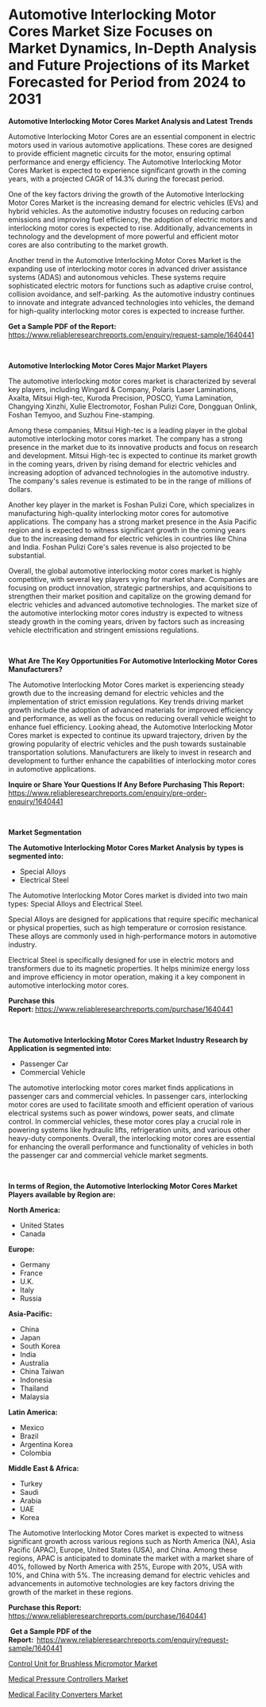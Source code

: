 <p><h1>Automotive Interlocking Motor Cores Market Size Focuses on Market Dynamics, In-Depth Analysis and Future Projections of its Market Forecasted for Period from 2024 to 2031</h1></p><p><strong>Automotive Interlocking Motor Cores Market Analysis and Latest Trends</strong></p>
<p><p>Automotive Interlocking Motor Cores are an essential component in electric motors used in various automotive applications. These cores are designed to provide efficient magnetic circuits for the motor, ensuring optimal performance and energy efficiency. The Automotive Interlocking Motor Cores Market is expected to experience significant growth in the coming years, with a projected CAGR of 14.3% during the forecast period.</p><p>One of the key factors driving the growth of the Automotive Interlocking Motor Cores Market is the increasing demand for electric vehicles (EVs) and hybrid vehicles. As the automotive industry focuses on reducing carbon emissions and improving fuel efficiency, the adoption of electric motors and interlocking motor cores is expected to rise. Additionally, advancements in technology and the development of more powerful and efficient motor cores are also contributing to the market growth.</p><p>Another trend in the Automotive Interlocking Motor Cores Market is the expanding use of interlocking motor cores in advanced driver assistance systems (ADAS) and autonomous vehicles. These systems require sophisticated electric motors for functions such as adaptive cruise control, collision avoidance, and self-parking. As the automotive industry continues to innovate and integrate advanced technologies into vehicles, the demand for high-quality interlocking motor cores is expected to increase further.</p></p>
<p><strong>Get a Sample PDF of the Report:&nbsp;</strong> <a href="https://www.reliableresearchreports.com/enquiry/request-sample/1640441">https://www.reliableresearchreports.com/enquiry/request-sample/1640441</a></p>
<p>&nbsp;</p>
<p><strong>Automotive Interlocking Motor Cores Major Market Players</strong></p>
<p><p>The automotive interlocking motor cores market is characterized by several key players, including Wingard & Company, Polaris Laser Laminations, Axalta, Mitsui High-tec, Kuroda Precision, POSCO, Yuma Lamination, Changying Xinzhi, Xulie Electromotor, Foshan Pulizi Core, Dongguan Onlink, Foshan Temyoo, and Suzhou Fine-stamping.</p><p>Among these companies, Mitsui High-tec is a leading player in the global automotive interlocking motor cores market. The company has a strong presence in the market due to its innovative products and focus on research and development. Mitsui High-tec is expected to continue its market growth in the coming years, driven by rising demand for electric vehicles and increasing adoption of advanced technologies in the automotive industry. The company's sales revenue is estimated to be in the range of millions of dollars.</p><p>Another key player in the market is Foshan Pulizi Core, which specializes in manufacturing high-quality interlocking motor cores for automotive applications. The company has a strong market presence in the Asia Pacific region and is expected to witness significant growth in the coming years due to the increasing demand for electric vehicles in countries like China and India. Foshan Pulizi Core's sales revenue is also projected to be substantial.</p><p>Overall, the global automotive interlocking motor cores market is highly competitive, with several key players vying for market share. Companies are focusing on product innovation, strategic partnerships, and acquisitions to strengthen their market position and capitalize on the growing demand for electric vehicles and advanced automotive technologies. The market size of the automotive interlocking motor cores industry is expected to witness steady growth in the coming years, driven by factors such as increasing vehicle electrification and stringent emissions regulations.</p></p>
<p>&nbsp;</p>
<p><strong>What Are The Key Opportunities For Automotive Interlocking Motor Cores Manufacturers?</strong></p>
<p><p>The Automotive Interlocking Motor Cores market is experiencing steady growth due to the increasing demand for electric vehicles and the implementation of strict emission regulations. Key trends driving market growth include the adoption of advanced materials for improved efficiency and performance, as well as the focus on reducing overall vehicle weight to enhance fuel efficiency. Looking ahead, the Automotive Interlocking Motor Cores market is expected to continue its upward trajectory, driven by the growing popularity of electric vehicles and the push towards sustainable transportation solutions. Manufacturers are likely to invest in research and development to further enhance the capabilities of interlocking motor cores in automotive applications.</p></p>
<p><strong>Inquire or Share Your Questions If Any Before Purchasing This Report:</strong> <a href="https://www.reliableresearchreports.com/enquiry/pre-order-enquiry/1640441">https://www.reliableresearchreports.com/enquiry/pre-order-enquiry/1640441</a></p>
<p>&nbsp;</p>
<p><strong>Market Segmentation</strong></p>
<p><strong>The Automotive Interlocking Motor Cores Market Analysis by types is segmented into:</strong></p>
<p><ul><li>Special Alloys</li><li>Electrical Steel</li></ul></p>
<p><p>The Automotive Interlocking Motor Cores market is divided into two main types: Special Alloys and Electrical Steel. </p><p>Special Alloys are designed for applications that require specific mechanical or physical properties, such as high temperature or corrosion resistance. These alloys are commonly used in high-performance motors in automotive industry.</p><p>Electrical Steel is specifically designed for use in electric motors and transformers due to its magnetic properties. It helps minimize energy loss and improve efficiency in motor operation, making it a key component in automotive interlocking motor cores.</p></p>
<p><strong>Purchase this Report:&nbsp;</strong><a href="https://www.reliableresearchreports.com/purchase/1640441">https://www.reliableresearchreports.com/purchase/1640441</a></p>
<p>&nbsp;</p>
<p><strong>The Automotive Interlocking Motor Cores Market Industry Research by Application is segmented into:</strong></p>
<p><ul><li>Passenger Car</li><li>Commercial Vehicle</li></ul></p>
<p><p>The automotive interlocking motor cores market finds applications in passenger cars and commercial vehicles. In passenger cars, interlocking motor cores are used to facilitate smooth and efficient operation of various electrical systems such as power windows, power seats, and climate control. In commercial vehicles, these motor cores play a crucial role in powering systems like hydraulic lifts, refrigeration units, and various other heavy-duty components. Overall, the interlocking motor cores are essential for enhancing the overall performance and functionality of vehicles in both the passenger car and commercial vehicle market segments.</p></p>
<p>&nbsp;</p>
<p><strong>In terms of Region, the Automotive Interlocking Motor Cores Market Players available by Region are:</strong></p>
<p>
    <p> <strong> North America: </strong>
        <ul>
            <li>United States</li>
            <li>Canada</li>
        </ul>
        </p> 
    <p> <strong> Europe: </strong>
        <ul>
            <li>Germany</li>
            <li>France</li>
            <li>U.K.</li>
            <li>Italy</li>
            <li>Russia</li>
        </ul>
        </p> 
    <p> <strong> Asia-Pacific: </strong>
        <ul>
            <li>China</li>
            <li>Japan</li>
            <li>South Korea</li>
            <li>India</li>
            <li>Australia</li>
            <li>China Taiwan</li>
            <li>Indonesia</li>
            <li>Thailand</li>
            <li>Malaysia</li>
        </ul>
        </p> 
    <p> <strong> Latin America: </strong>
        <ul>
            <li>Mexico</li>
            <li>Brazil</li>
            <li>Argentina Korea</li>
            <li>Colombia</li>
        </ul>
        </p> 
    <p> <strong> Middle East & Africa: </strong>
        <ul>
            <li>Turkey</li>
            <li>Saudi</li>
            <li>Arabia</li>
            <li>UAE</li>
            <li>Korea</li>
        </ul>
    </p>
    </p>
<p><p>The Automotive Interlocking Motor Cores market is expected to witness significant growth across various regions such as North America (NA), Asia Pacific (APAC), Europe, United States (USA), and China. Among these regions, APAC is anticipated to dominate the market with a market share of 40%, followed by North America with 25%, Europe with 20%, USA with 10%, and China with 5%. The increasing demand for electric vehicles and advancements in automotive technologies are key factors driving the growth of the market in these regions.</p></p>
<p><strong>Purchase this Report: </strong><a href="https://www.reliableresearchreports.com/purchase/1640441">https://www.reliableresearchreports.com/purchase/1640441</a></p>
<p>&nbsp;<strong>Get a Sample PDF of the Report:&nbsp;&nbsp;</strong><a href="https://www.reliableresearchreports.com/enquiry/request-sample/1640441">https://www.reliableresearchreports.com/enquiry/request-sample/1640441</a></p>
<p><strong></strong></p>
<p><p><a href="https://view.publitas.com/reportprime-1/control-unit-for-brushless-micromotor-market-size-growth-and-forecast-from-2023-2030/">Control Unit for Brushless Micromotor Market</a></p><p><a href="https://view.publitas.com/reportprime-1/medical-pressure-controllers-market-offer-valuable-insights-into-market-size-market-share-market-trends-and-projections-spanning-from-2023-to-2030/">Medical Pressure Controllers Market</a></p><p><a href="https://view.publitas.com/reportprime-1/medical-facility-converters-market-size-growing-and-forecasted-for-period-from-2023-2030-and-provides-complete-market-analysis-of-this-market/">Medical Facility Converters Market</a></p></p>
